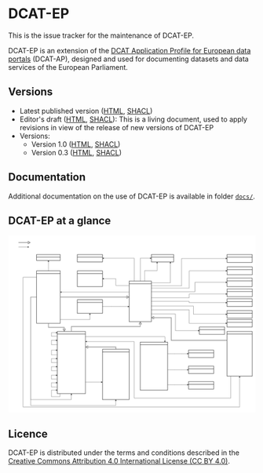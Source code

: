 # DCAT-EP

This is the issue tracker for the maintenance of DCAT-EP.

DCAT-EP is an extension of the [DCAT Application Profile for European data portals](https://joinup.ec.europa.eu/solution/dcat-application-profile-data-portals-europe) (DCAT-AP), designed and used for documenting datasets and data services of the European Parliament.

## Versions

- Latest published version ([HTML](https://europarl.github.io/dcat-ep/index.html), [SHACL](https://europarl.github.io/dcat-ep/dcat-ep.shacl.ttl))
- Editor's draft ([HTML](https://europarl.github.io/dcat-ep/ed/index.html), [SHACL](https://europarl.github.io/dcat-ep/ed/dcat-ep.shacl.ttl)): This is a living document, used to apply revisions in view of the release of new versions of DCAT-EP
- Versions:
  - Version 1.0 ([HTML](https://europarl.github.io/dcat-ep/1.0/index.html), [SHACL](https://europarl.github.io/dcat-ep/1.0/dcat-ep.shacl.ttl))
  - Version 0.3 ([HTML](https://europarl.github.io/dcat-ep/0.3/index.html), [SHACL](https://europarl.github.io/dcat-ep/0.3/dcat-ep.shacl.ttl))

## Documentation

Additional documentation on the use of DCAT-EP is available in folder [`docs/`](./docs/).

## DCAT-EP at a glance

![DCAT-EP diagram](dcat-ep.svg)

## Licence

DCAT-EP is distributed under the terms and conditions described in the [Creative Commons Attribution 4.0 International License (CC BY 4.0)](https://creativecommons.org/licenses/by/4.0/).
